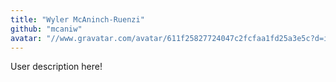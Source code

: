 ```yaml
---
title: "Wyler McAninch-Ruenzi"
github: "mcaniw"
avatar: "//www.gravatar.com/avatar/611f25827724047c2fcfaa1fd25a3e5c?d=identicon"
---
```


User description here!
